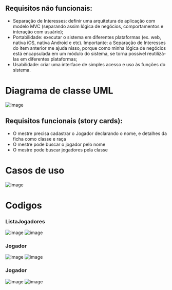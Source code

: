 
  ## Requisitos não funcionais:
- Separação de Interesses: definir uma arquitetura de aplicação com modelo MVC (separando assim lógica de negócios, comportamentos e interação com usuário);
- Portabilidade: executar o sistema em diferentes plataformas (ex. web, nativa iOS, nativa Android e etc). Importante: a Separação de Interesses do item anterior me ajuda nisso, porque como minha lógica de negócios está encapsulada em um módulo do sistema, se torna possível reutilizá-las em diferentes plataformas;
- Usabilidade: criar uma interface de simples acesso e uso às funções do sistema.
<div>
<h1>Diagrama de classe UML</h1>

![image](https://github.com/ryanlanziloti/bertoti/assets/81831521/59114b58-adb3-4dca-8287-01fb4e828748)
  </div>
  
 ## Requisitos funcionais (story cards):
 -	O mestre precisa cadastrar o Jogador declarando o nome, e detalhes da ficha como classe e raça 
 -	O mestre pode buscar o jogador pelo nome
 -	O mestre pode buscar jogadores pela classe

  <h1>Casos de uso</h1>
  
![image](https://github.com/ryanlanziloti/bertoti/assets/81831521/234a3edc-b609-44db-a7f2-b424105e90b5)
  </div>
  
  <div>
  <h1>Codigos</h1>
  </div>
    <div>

  <h3>ListaJogadores</h3>
  
![image](https://github.com/ryanlanziloti/bertoti/assets/81831521/d34128b0-313a-4b53-8355-d6b6238e6757) 
![image](https://github.com/ryanlanziloti/bertoti/assets/81831521/040e49d9-ef4a-49fa-8cd5-92c95349a097)
  </div>
  <div>

  <h3>Jogador</h3>
  
![image](https://github.com/ryanlanziloti/bertoti/assets/81831521/ea7b63c7-5533-426b-abe6-765945290d85)
![image](https://github.com/ryanlanziloti/bertoti/assets/81831521/b042c1ba-66a0-401e-bab7-1c88c11e3299)
</div>

  <h3>Jogador</h3>
  
![image](https://github.com/ryanlanziloti/bertoti/assets/81831521/38d2817d-3ff1-4b01-afdd-29beeb1a91cb)
![image](https://github.com/ryanlanziloti/bertoti/assets/81831521/68c7dbdc-1955-487b-bc1b-41483aa6f1f9)
</div>
